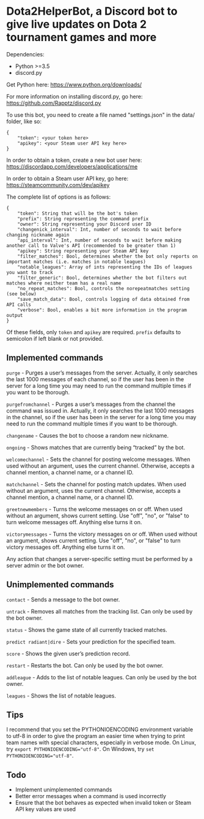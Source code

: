 # Dota2HelperBot, a Discord bot to give live updates on Dota 2 tournament games and more

Dependencies:
* Python >=3.5
* discord.py

Get Python here: https://www.python.org/downloads/

For more information on installing discord.py, go here: https://github.com/Rapptz/discord.py

To use this bot, you need to create a file named "settings.json" in the data/ folder, like so:

```
{
	"token": <your token here>
	"apikey": <your Steam user API key here>
}
```

In order to obtain a token, create a new bot user here: https://discordapp.com/developers/applications/me

In order to obtain a Steam user API key, go here: https://steamcommunity.com/dev/apikey

The complete list of options is as follows:
```
{
	"token": String that will be the bot's token
	"prefix": String representing the command prefix
	"owner": String representing your Discord user ID
	"changenick_interval": Int, number of seconds to wait before changing nickname again
	"api_interval": Int, number of seconds to wait before making another call to Valve's API (recommended to be greater than 1)
	"apikey": String representing your Steam API key
	"filter_matches": Bool, determines whether the bot only reports on important matches (i.e. matches in notable leagues)
	"notable_leagues": Array of ints representing the IDs of leagues you want to track
	"filter_generic": Bool, determines whether the bot filters out matches where neither team has a real name
	"no_repeat_matches": Bool, controls the norepeatmatches setting (see below)
	"save_match_data": Bool, controls logging of data obtained from API calls
	"verbose": Bool, enables a bit more information in the program output
}
```

Of these fields, only `token` and `apikey` are required. `prefix` defaults to semicolon if left blank or not provided.

## Implemented commands

`purge` - Purges a user’s messages from the server. Actually, it only searches the last 1000 messages of each channel, so if the user has been in the server for a long time you may need to run the command multiple times if you want to be thorough.

`purgefromchannel` - Purges a user’s messages from the channel the command was issued in. Actually, it only searches the last 1000 messages in the channel, so if the user has been in the server for a long time you may need to run the command multiple times if you want to be thorough.

`changename` - Causes the bot to choose a random new nickname.

`ongoing` - Shows matches that are currently being “tracked” by the bot.

`welcomechannel` - Sets the channel for posting welcome messages. When used without an argument, uses the current channel. Otherwise, accepts a channel mention, a channel name, or a channel ID.

`matchchannel` - Sets the channel for posting match updates. When used without an argument, uses the current channel. Otherwise, accepts a channel mention, a channel name, or a channel ID.

`greetnewmembers` - Turns the welcome messages on or off. When used without an argument, shows current setting. Use "off", "no", or "false" to turn welcome messages off. Anything else turns it on.

`victorymessages` - Turns the victory messages on or off. When used without an argument, shows current setting. Use "off", "no", or "false" to turn victory messages off. Anything else turns it on.

Any action that changes a server-specific setting must be performed by a server admin or the bot owner.

## Unimplemented commands

`contact` - Sends a message to the bot owner.

`untrack` - Removes all matches from the tracking list. Can only be used by the bot owner.

`status` - Shows the game state of all currently tracked matches.

`predict radiant|dire` - Sets your prediction for the specified team.

`score` - Shows the given user’s prediction record.

`restart` - Restarts the bot. Can only be used by the bot owner.

`addleague` - Adds to the list of notable leagues. Can only be used by the bot owner.

`leagues` - Shows the list of notable leagues.

## Tips

I recommend that you set the PYTHONIOENCODING environment variable to utf-8 in order to give the program an easier time when trying to print team names with special characters, especially in verbose mode. On Linux, try `export PYTHONIOENCODING="utf-8"`. On Windows, try `set PYTHONIOENCODING="utf-8"`.

## Todo

* Implement unimplemented commands
* Better error messages when a command is used incorrectly
* Ensure that the bot behaves as expected when invalid token or Steam API key values are used
